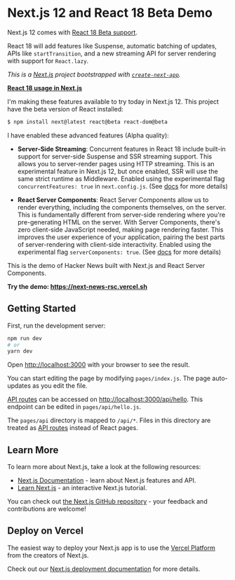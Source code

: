 # Next.js 12 and React 18 Beta Demo

Next.js 12 comes with [React 18 Beta support](https://nextjs.org/blog/next-12#preparing-for-react-18).

React 18 will add features like Suspense, automatic batching of updates, APIs
like `startTransition`, and a new streaming API for server rendering with
support for `React.lazy`.

_This is a [Next.js](https://nextjs.org/) project bootstrapped with [`create-next-app`](https://github.com/vercel/next.js/tree/canary/packages/create-next-app)._

[**React 18 usage in Next.js**](https://nextjs.org/docs/advanced-features/react-18)

I'm making these features available to try today in Next.js 12. This project
have the beta version of React installed:

```sh
$ npm install next@latest react@beta react-dom@beta
```

I have enabled these advanced features (Alpha quality):

- **Server-Side Streaming**: Concurrent features in React 18 include built-in
  support for server-side Suspense and SSR streaming support. This allows you to
  server-render pages using HTTP streaming. This is an experimental feature in
  Next.js 12, but once enabled, SSR will use the same strict runtime as
  Middleware. Enabled using the experimental flag `concurrentFeatures: true` in
  `next.config.js`. (See
  [docs](https://nextjs.org/docs/advanced-features/react-18#enable-ssr-streaming-alpha)
  for more details)

- **React Server Components**: React Server Components allow us to render
  everything, including the components themselves, on the server. This is
  fundamentally different from server-side rendering where you're pre-generating
  HTML on the server. With Server Components, there's zero client-side
  JavaScript needed, making page rendering faster. This improves the user
  experience of your application, pairing the best parts of server-rendering
  with client-side interactivity. Enabled using the experimental flag
  `serverComponents: true`. (See
  [docs](https://nextjs.org/docs/advanced-features/react-18#react-server-components)
  for more details)

This is the demo of Hacker News built with Next.js and React Server Components.

**Try the demo: https://next-news-rsc.vercel.sh**

## Getting Started

First, run the development server:

```bash
npm run dev
# or
yarn dev
```

Open [http://localhost:3000](http://localhost:3000) with your browser to see the result.

You can start editing the page by modifying `pages/index.js`. The page auto-updates as you edit the file.

[API routes](https://nextjs.org/docs/api-routes/introduction) can be accessed on [http://localhost:3000/api/hello](http://localhost:3000/api/hello). This endpoint can be edited in `pages/api/hello.js`.

The `pages/api` directory is mapped to `/api/*`. Files in this directory are treated as [API routes](https://nextjs.org/docs/api-routes/introduction) instead of React pages.

## Learn More

To learn more about Next.js, take a look at the following resources:

- [Next.js Documentation](https://nextjs.org/docs) - learn about Next.js features and API.
- [Learn Next.js](https://nextjs.org/learn) - an interactive Next.js tutorial.

You can check out [the Next.js GitHub repository](https://github.com/vercel/next.js/) - your feedback and contributions are welcome!

## Deploy on Vercel

The easiest way to deploy your Next.js app is to use the [Vercel Platform](https://vercel.com/new?utm_medium=default-template&filter=next.js&utm_source=create-next-app&utm_campaign=create-next-app-readme) from the creators of Next.js.

Check out our [Next.js deployment documentation](https://nextjs.org/docs/deployment) for more details.
